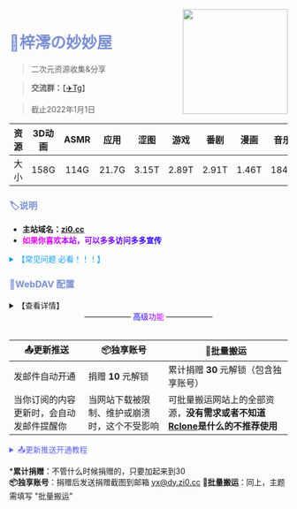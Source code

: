 <img align="right" width="190" src="https://p1.meituan.net/dpplatform/075edf25f3c9dd8a0cd0b69128f018e2100421.png">

# <b style="color:rgba(123,144,210);">🏡梓澪の妙妙屋</b>

> 二次元资源收集&分享

> **交流群：**【[✈️Tg](https://t.me/mio_house)】

> 截止2022年1月1日

| 资源 | 3D动画 | ASMR | 应用  | 涩图  | 游戏  | 番剧  | 漫画  | 音乐  |
| :-: | :-: | :-: | :-: | :-: | :-: | :-: | :-: | :-: |
| 大小 | 158G   | 114G | 21.7G | 3.15T | 2.89T | 2.91T | 1.46T | 184G |

### <b style="color:rgba(123,144,210);">🏷说明</b>

- **主站域名：[zi0.cc](https://zi0.cc)**  
- **<b style="color:rgba(255,0,255);">如</b><b style="color:rgba(242, 0, 255);">果</b><b style="color:rgba(229, 0, 255);">你</b><b style="color:rgba(216, 0, 255);">喜</b><b style="color:rgba(203, 0, 255);">欢</b><b style="color:rgba(190, 0, 255);">本</b><b style="color:rgba(177, 0, 255);">站</b><b style="color:rgba(177, 0, 255);">，</b><b style="color:rgba(151, 0, 255);">可</b><b style="color:rgba(138, 0, 255);">以</b><b style="color:rgba(125, 0, 255);">多</b><b style="color:rgba(112, 0, 255);">多</b><b style="color:rgba(99, 0, 255);">访</b><b style="color:rgba(86, 0, 255);">问</b><b style="color:rgba(73, 0, 255);">多</b><b style="color:rgba(60, 0, 255);">多</b><b style="color:rgba(47, 0, 255);">宣</b><b style="color:rgba(34, 0, 255);">传</b><!--<b style="color:rgba(21, 0, 255);">传</b>-->**

<details>
  <summary b style="color:rgba(18,158,255);" /b>【常见问题 必看！！！】</summary>

- **1. 解压密码？**
  - 网站里的资源基本都没有加密，如果有密码我会放到资源下面。
- **2. 下载速度慢？**
  - 若下载太慢请使用高速的全局代理或[多线程下载器](https://www.123pan.com/s/mkLDVv-DfCJv)。
- **3. 视频播放不了？有声无画面? 有画面无声音?**
  - 一般浏览器不支持h.265（hevc）等编码视频，ac3等编码音频，Safari不支持的更多，**建议使用软件挂载播放**。

</details>

### <b style="color:rgba(123,144,210);">🧷WebDAV 配置</b>

<details>
  <summary>【查看详情】</summary>

| 参数 | 值                   |
| ---- | -------------------- |
| 链接 | https://zi0.cc/dav |
| 主机 | zi0.cc             |
| 路径 | /dav/               |
| 协议 | SSL                 |
| 端口 | 443                 |
| 账号 | zi0                  |
| 密码 | zi0                  |

### <b style="color:rgba(123,144,210);">🧷挂载示例</b>


**[📱nplayer挂载](https://zi0.cc/%E5%BA%94%E7%94%A8/%E6%89%8B%E6%9C%BA%E5%BA%94%E7%94%A8/%E5%BD%B1%E8%A7%86/nPlayer_1.7.7.7_191219.apk)**

![202210201128273.png](https://s2.loli.net/2023/01/03/n7YjHXrDqJ28C9y.jpg)

**[📺️Potplayer挂载](https://potplayer.daum.net/?lang=zh_CN)**

![202210201140013.png](https://s2.loli.net/2023/01/03/2oDnJKa85WY7GN4.png)

</details>


<center>
——————
<a style="color:rgba(0,0,255);">高</a><a style="color:rgba(64,0,255);">级</a><a style="color:rgba(128,0,255);">功</a><a style="color:rgba(192,0,255);">能</a>
——————

</center>
</br>

|  <center>📤️更新推送</center>    |  <center>📦独享账号</center>   |  <center>🛒批量搬运</center>   | 
|  ---  | --- | --- |
|   发邮件自动开通  |   捐赠 **10** 元解锁  |   累计捐赠 **30** 元解锁（包含独享账号）  |
|  当你订阅的内容更新时，会自动发邮件提醒你  |  当网站下载被限制、维护或崩溃时，这个不受影响   |  可批量搬运网站上的全部资源，**没有需求或者不知道[Rclone](https://rclone.org)是什么的不推荐使用**   | 


<details>
  <summary b style="color:rgba(91,97,242);" /b>📤️更新推送开通教程</summary>

发邮件到 <yx@dy.zi0.cc> 即可自动开通  
**主题：** 开通/取消订阅  
**正文：** 内容   
**支持订阅的内容：**   
**【3D动画】【涩图】【黄油】【漫画】【里番】**  
如果想全订，输入 **【全部】** 即可  
订阅成功会自动回复你   
<img src="https://m.360buyimg.com/babel/jfs/t1/96086/39/31212/17948/6394acd2E78bdcaed/e37d114ffd8547cd.png" alt="" title="1" width="270" height="100%" /><img src="https://m.360buyimg.com/babel/jfs/t1/196165/2/31289/17712/63b798efF6ae9c7ee/ab56c8ad4a0b481c.png" alt="" title="1" width="270" height="100%" /><img src="https://m.360buyimg.com/babel/jfs/t1/100265/33/28565/18332/6395984aE25901134/3fb7518edb98f0de.png" alt="" title="1" width="270" height="100%" /><img src="https://m.360buyimg.com/babel/jfs/t1/192978/29/29592/20081/63959bd8E91a6b06c/ab4d270121e1740d.png" alt="" title="1" width="270" height="100%" /><img src="https://m.360buyimg.com/babel/jfs/t1/41240/32/22041/4019/63b79937Fc9fe47e2/6065cfaa88c062a9.png" alt="" title="1" width="270" height="100%" />

---

</details>

***累计捐赠**：不管什么时候捐赠的，只要加起来到30  
**📦独享账号**：捐赠后发送捐赠截图到邮箱 <yx@dy.zi0.cc>
**🛒批量搬运**：同上，主题需填写 "批量搬运"











